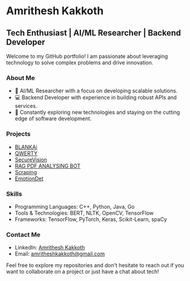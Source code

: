 # Amrithesh Kakkoth

## Tech Enthusiast | AI/ML Researcher | Backend Developer

Welcome to my GitHub portfolio! I am passionate about leveraging technology to solve complex problems and drive innovation.

### About Me
- 🤖 AI/ML Researcher with a focus on developing scalable solutions.
- 💻 Backend Developer with experience in building robust APIs and services.
- 🚀 Constantly exploring new technologies and staying on the cutting edge of software development.

### Projects
- [BLANKAi](https://github.com/Amrithesh-k/BLANKAi)
- [QWERTY](https://github.com/Amrithesh-k/QWERTY)
- [SecureVision](https://github.com/Amrithesh-k/SecureVision)
- [RAG PDF ANALYSING BOT](https://github.com/Amrithesh-k/pdf_summarizabe_chatbot)
- [Scraping](https://github.com/Amrithesh-k/Scraping)
- [EmotionDet](https://github.com/Amrithesh-k/EmtionDet)
  

### Skills
- Programming Languages: C++, Python, Java, Go
- Tools & Technologies: BERT, NLTK, OpenCV, TensorFlow
- Frameworks: TensorFlow, PyTorch, Keras, Scikit-Learn, spaCy

### Contact Me
- LinkedIn: [Amrithesh Kakkoth](https://www.linkedin.com/in/amrithesh-kakkoth-6b633b255/)
- Email: [amritheshkakkoth@gmail.com](mailto:=amritheshkakkoth@gmail.com)

Feel free to explore my repositories and don't hesitate to reach out if you want to collaborate on a project or just have a chat about tech!
